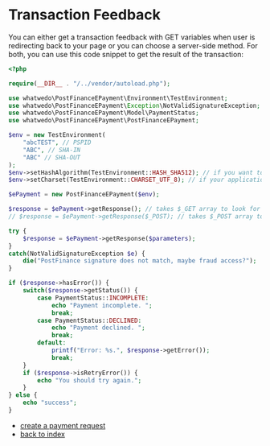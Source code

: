 # Transaction Feedback

You can either get a transaction feedback with GET variables when user is redirecting back to your page or you can
choose a server-side method. For both, you can use this code snippet to get the result of the transaction:

```php
<?php

require(__DIR__ . "/../vendor/autoload.php");

use whatwedo\PostFinanceEPayment\Environment\TestEnvironment;
use whatwedo\PostFinanceEPayment\Exception\NotValidSignatureException;
use whatwedo\PostFinanceEPayment\Model\PaymentStatus;
use whatwedo\PostFinanceEPayment\PostFinanceEPayment;

$env = new TestEnvironment(
    "abcTEST", // PSPID
    "ABC", // SHA-IN
    "ABC" // SHA-OUT
);
$env->setHashAlgorithm(TestEnvironment::HASH_SHA512); // if you want to use another algorithm than sha-1
$env->setCharset(TestEnvironment::CHARSET_UTF_8); // if your application uses UTF-8 rather than ISO 8859-1

$ePayment = new PostFinanceEPayment($env);

$response = $ePayment->getResponse(); // takes $_GET array to look for PostFinance variables
// $response = $ePayment->getResponse($_POST); // takes $_POST array to look for PostFinance variables

try {
    $response = $ePayment->getResponse($parameters);
}
catch(NotValidSignatureException $e) {
    die("PostFinance signature does not match, maybe fraud access?");
}

if ($response->hasError()) {
    switch($response->getStatus()) {
        case PaymentStatus::INCOMPLETE:
            echo "Payment incomplete. ";
            break;
        case PaymentStatus::DECLINED:
            echo "Payment declined. ";
            break;
        default:
            printf("Error: %s.", $response->getError());
            break;
    }
    if ($response->isRetryError()) {
        echo "You should try again.";
    }
} else {
    echo "success";
}
```

* [create a payment request](request.md)
* [back to index](index.md)
